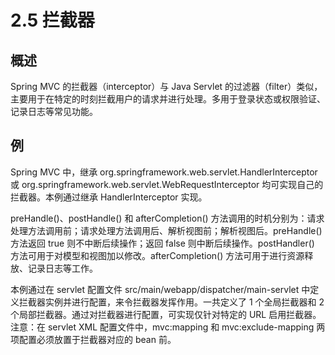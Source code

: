 # 2.5 拦截器

## 概述

Spring MVC 的拦截器（interceptor）与 Java Servlet 的过滤器（filter）类似，主要用于在特定的时刻拦截用户的请求并进行处理。多用于登录状态或权限验证、记录日志等常见功能。

## 例

Spring MVC 中，继承 org.springframework.web.servlet.HandlerInterceptor 或 org.springframework.web.servlet.WebRequestInterceptor 均可实现自己的拦截器。本例通过继承 HandlerInterceptor 实现。

preHandle()、postHandle() 和 afterCompletion() 方法调用的时机分别为：请求处理方法调用前；请求处理方法调用后、解析视图前；解析视图后。preHandle() 方法返回 true 则不中断后续操作；返回 false 则中断后续操作。postHandler() 方法可用于对模型和视图加以修改。afterCompletion() 方法可用于进行资源释放、记录日志等工作。

本例通过在 servlet 配置文件 src/main/webapp/dispatcher/main-servlet 中定义拦截器实例并进行配置，来令拦截器发挥作用。一共定义了 1 个全局拦截器和 2 个局部拦截器。通过对拦截器进行配置，可实现仅针对特定的 URL 启用拦截器。注意：在 servlet XML 配置文件中，mvc:mapping 和 mvc:exclude-mapping 两项配置必须放置于拦截器对应的 bean 前。
